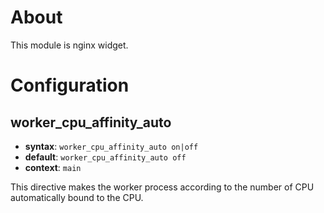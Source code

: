 About
=====
This module is nginx widget.  


Configuration
====

worker_cpu_affinity_auto
----


* **syntax**: `worker_cpu_affinity_auto on|off`
* **default**: `worker_cpu_affinity_auto off`
* **context**: `main`

This directive makes the worker process according to the number of CPU automatically bound to the CPU.
